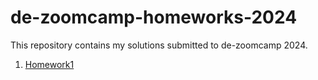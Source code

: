﻿# de-zoomcamp-homeworks-2024
This repository contains my solutions submitted to de-zoomcamp 2024.
1. [Homework1](https://github.com/mominali12/de-zoomcamp-homeworks-2024/tree/main/homework-1-docker-terraform)
